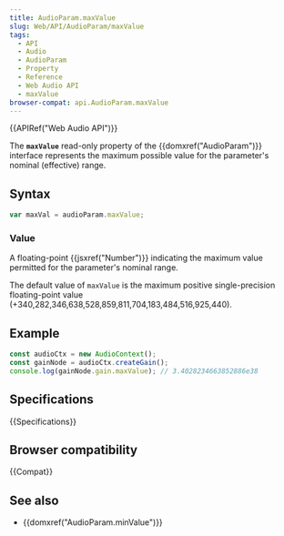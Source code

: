 ```yaml
---
title: AudioParam.maxValue
slug: Web/API/AudioParam/maxValue
tags:
  - API
  - Audio
  - AudioParam
  - Property
  - Reference
  - Web Audio API
  - maxValue
browser-compat: api.AudioParam.maxValue
---
```

{{APIRef("Web Audio API")}}

The **`maxValue`**
read-only property of the {{domxref("AudioParam")}} interface represents the maximum
possible value for the parameter's nominal (effective) range.

## Syntax

```js
var maxVal = audioParam.maxValue;
```

### Value

A floating-point {{jsxref("Number")}} indicating the maximum value permitted for the
parameter's nominal range.

The default value of `maxValue` is the maximum positive single-precision
floating-point value (+340,282,346,638,528,859,811,704,183,484,516,925,440).

## Example

```js
const audioCtx = new AudioContext();
const gainNode = audioCtx.createGain();
console.log(gainNode.gain.maxValue); // 3.4028234663852886e38
```

## Specifications

{{Specifications}}

## Browser compatibility

{{Compat}}

## See also

- {{domxref("AudioParam.minValue")}}
